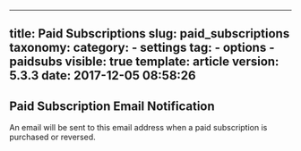 
---
title: Paid Subscriptions
slug: paid_subscriptions
taxonomy:
    category:
        - settings
    tag:
        - options
        - paidsubs
visible: true
template: article
version: 5.3.3
date: 2017-12-05 08:58:26
---

## Paid Subscription Email Notification
An email will be sent to this email address when a paid subscription is purchased or reversed.



